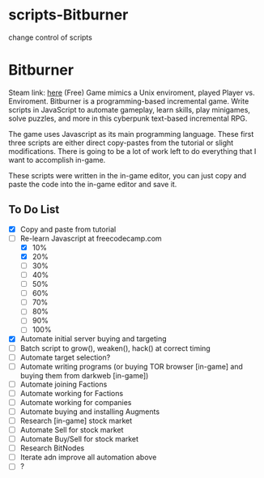 # scripts-Bitburner
change control of scripts

# Bitburner
Steam link: [here](https://store.steampowered.com/app/1812820/Bitburner/)
(Free) Game mimics a Unix enviroment, played Player vs. Enviroment. Bitburner is a programming-based incremental game. Write scripts in JavaScript to automate gameplay, learn skills, play minigames, solve puzzles, and more in this cyberpunk text-based incremental RPG.

The game uses Javascript as its main programming language. These first three scripts are either direct copy-pastes from the tutorial or slight modifications. There is going to be a lot of work left to do everything that I want to accomplish in-game.

These scripts were written in the in-game editor, you can just copy and paste the code into the in-game editor and save it.

## To Do List
- [x] Copy and paste from tutorial
- [ ] Re-learn Javascript at freecodecamp.com
  - [x] 10%
  - [x] 20%
  - [ ] 30%
  - [ ] 40%
  - [ ] 50%
  - [ ] 60%
  - [ ] 70%
  - [ ] 80%
  - [ ] 90%
  - [ ] 100%
- [x] Automate initial server buying and targeting
- [ ] Batch script to grow(), weaken(), hack() at correct timing
- [ ] Automate target selection?
- [ ] Automate writing programs (or buying TOR browser [in-game] and buying them from darkweb [in-game])
- [ ] Automate joining Factions
- [ ] Automate working for Factions
- [ ] Automate working for companies
- [ ] Automate buying and installing Augments
- [ ] Research [in-game] stock market 
- [ ] Automate Sell for stock market
- [ ] Automate Buy/Sell for stock market
- [ ] Research BitNodes
- [ ] Iterate adn improve all automation above
- [ ] ?
